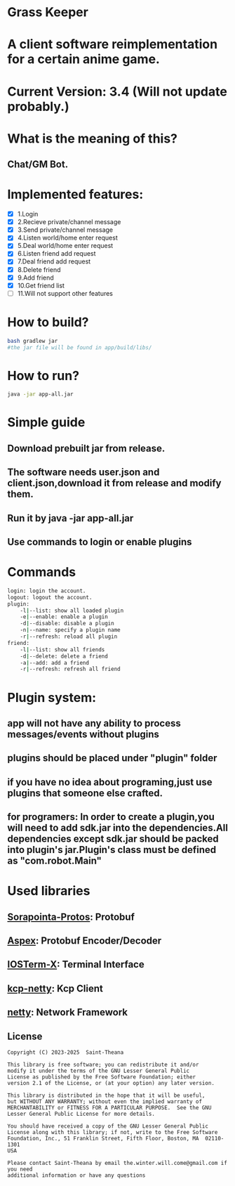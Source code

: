# Grass Keeper

# A client software reimplementation for a certain anime game.

# Current Version: 3.4 (Will not update probably.)

# What is the meaning of this?
## Chat/GM Bot.

# Implemented features:
 - [x] 1.Login
 - [x] 2.Recieve private/channel message
 - [x] 3.Send private/channel message
 - [x] 4.Listen world/home enter request
 - [x] 5.Deal world/home enter request
 - [x] 6.Listen friend add request
 - [x] 7.Deal friend add request
 - [x] 8.Delete friend
 - [x] 9.Add friend
 - [x] 10.Get friend list
 - [ ] 11.Will not support other features

# How to build?
```bash
bash gradlew jar
#the jar file will be found in app/build/libs/
```

# How to run?
```bash
java -jar app-all.jar
```

# Simple guide
## Download prebuilt jar from release.
## The software needs user.json and client.json,download it from release and modify them.
## Run it by java -jar app-all.jar
## Use commands to login or enable plugins


# Commands
```bash
login: login the account.
logout: logout the account.
plugin:
    -l|--list: show all loaded plugin
    -e|--enable: enable a plugin
    -d|--disable: disable a plugin
    -n|--name: specify a plugin name
    -r|--refresh: reload all plugin
friend:
    -l|--list: show all friends
    -d|--delete: delete a friend
    -a|--add: add a friend
    -r|--refresh: refresh all friend
```

# Plugin system:
## app will not have any ability to process messages/events without plugins
## plugins should be placed under "plugin" folder
## if you have no idea about programing,just use plugins that someone else crafted.
## for programers: In order to create a plugin,you will need to add sdk.jar into the dependencies.All dependencies except sdk.jar should be packed into plugin's jar.Plugin's class must be defined as "com.robot.Main"


# Used libraries
## [Sorapointa-Protos](https://github.com/Sorapointa/Sorapointa-Protos): Protobuf
## [Aspex](https://github.com/Saint-Theana/ASPEX): Protobuf Encoder/Decoder
## [IOSTerm-X](https://github.com/Saint-Theana/IOSTerm-X): Terminal Interface
## [kcp-netty](https://github.com/szhnet/kcp-netty): Kcp Client
## [netty](https://github.com/netty/netty): Network Framework



## License
```
Copyright (C) 2023-2025  Saint-Theana

This library is free software; you can redistribute it and/or
modify it under the terms of the GNU Lesser General Public
License as published by the Free Software Foundation; either
version 2.1 of the License, or (at your option) any later version.

This library is distributed in the hope that it will be useful,
but WITHOUT ANY WARRANTY; without even the implied warranty of
MERCHANTABILITY or FITNESS FOR A PARTICULAR PURPOSE.  See the GNU
Lesser General Public License for more details.

You should have received a copy of the GNU Lesser General Public
License along with this library; if not, write to the Free Software
Foundation, Inc., 51 Franklin Street, Fifth Floor, Boston, MA  02110-1301
USA

Please contact Saint-Theana by email the.winter.will.come@gmail.com if you need
additional information or have any questions
```